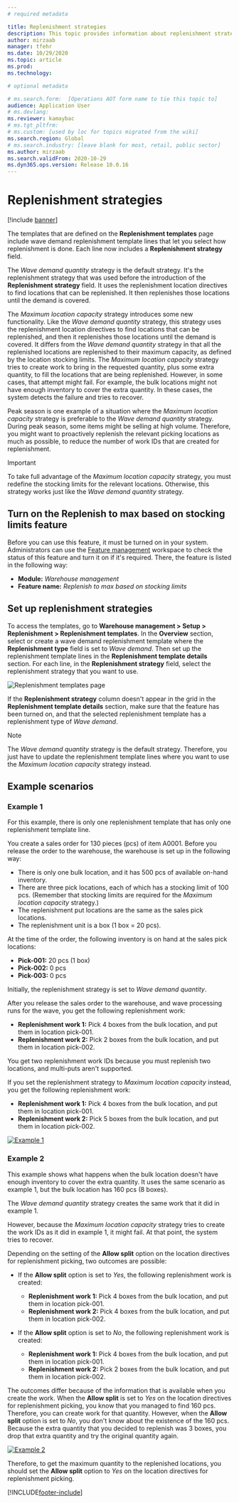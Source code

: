 ```yaml
---
# required metadata

title: Replenishment strategies
description: This topic provides information about replenishment strategies and explains how you can use the Replenishment strategy field on wave demand replenishment template lines to select how replenishment is done.
author: mirzaab
manager: tfehr
ms.date: 10/29/2020
ms.topic: article
ms.prod: 
ms.technology: 

# optional metadata

# ms.search.form:  [Operations AOT form name to tie this topic to]
audience: Application User
# ms.devlang: 
ms.reviewer: kamaybac
# ms.tgt_pltfrm: 
# ms.custom: [used by loc for topics migrated from the wiki]
ms.search.region: Global
# ms.search.industry: [leave blank for most, retail, public sector]
ms.author: mirzaab
ms.search.validFrom: 2020-10-29
ms.dyn365.ops.version: Release 10.0.16
---
```


# Replenishment strategies

[!include [banner](../includes/banner.md)]

The templates that are defined on the **Replenishment templates** page include wave demand replenishment template lines that let you select how replenishment is done. Each line now includes a **Replenishment strategy** field.

The *Wave demand quantity* strategy is the default strategy. It's the replenishment strategy that was used before the introduction of the **Replenishment strategy** field. It uses the replenishment location directives to find locations that can be replenished. It then replenishes those locations until the demand is covered.

The *Maximum location capacity* strategy introduces some new functionality. Like the *Wave demand quantity* strategy, this strategy uses the replenishment location directives to find locations that can be replenished, and then it replenishes those locations until the demand is covered. It differs from the *Wave demand quantity* strategy in that all the replenished locations are replenished to their maximum capacity, as defined by the location stocking limits. The *Maximum location capacity* strategy tries to create work to bring in the requested quantity, plus some extra quantity, to fill the locations that are being replenished. However, in some cases, that attempt might fail. For example, the bulk locations might not have enough inventory to cover the extra quantity. In these cases, the system detects the failure and tries to recover.

Peak season is one example of a situation where the *Maximum location capacity* strategy is preferable to the *Wave demand quantity* strategy. During peak season, some items might be selling at high volume. Therefore, you might want to proactively replenish the relevant picking locations as much as possible, to reduce the number of work IDs that are created for replenishment.

> [!IMPORTANT]
> To take full advantage of the *Maximum location capacity* strategy, you must redefine the stocking limits for the relevant locations. Otherwise, this strategy works just like the *Wave demand quantity* strategy.

## Turn on the Replenish to max based on stocking limits feature

Before you can use this feature, it must be turned on in your system. Administrators can use the [Feature management](../../fin-ops-core/fin-ops/get-started/feature-management/feature-management-overview.md) workspace to check the status of this feature and turn it on if it's required. There, the feature is listed in the following way:

- **Module:** *Warehouse management*
- **Feature name:** *Replenish to max based on stocking limits*

## Set up replenishment strategies

To access the templates, go to **Warehouse management \> Setup \> Replenishment \> Replenishment templates**. In the **Overview** section, select or create a wave demand replenishment template where the **Replenishment type** field is set to *Wave demand*. Then set up the replenishment template lines in the **Replenishment template details** section. For each line, in the **Replenishment strategy** field, select the replenishment strategy that you want to use.

![Replenishment templates page](media/ReplenTempWaveDmdMaxLocCap.png "Replenishment templates page")

If the **Replenishment strategy** column doesn't appear in the grid in the **Replenishment template details** section, make sure that the feature has been turned on, and that the selected replenishment template has a replenishment type of *Wave demand*.

> [!NOTE]
> The *Wave demand quantity* strategy is the default strategy. Therefore, you just have to update the replenishment template lines where you want to use the *Maximum location capacity* strategy instead.

## Example scenarios

### Example 1

For this example, there is only one replenishment template that has only one replenishment template line.

You create a sales order for 130 pieces (pcs) of item A0001. Before you release the order to the warehouse, the warehouse is set up in the following way:

- There is only one bulk location, and it has 500 pcs of available on-hand inventory.
- There are three pick locations, each of which has a stocking limit of 100 pcs. (Remember that stocking limits are required for the *Maximum location capacity* strategy.)
- The replenishment put locations are the same as the sales pick locations.
- The replenishment unit is a box (1 box = 20 pcs).

At the time of the order, the following inventory is on hand at the sales pick locations:

- **Pick-001:** 20 pcs (1 box)
- **Pick-002:** 0 pcs
- **Pick-003:** 0 pcs

Initially, the replenishment strategy is set to *Wave demand quantity*.

After you release the sales order to the warehouse, and wave processing runs for the wave, you get the following replenishment work:

- **Replenishment work 1:** Pick 4 boxes from the bulk location, and put them in location pick-001.
- **Replenishment work 2:** Pick 2 boxes from the bulk location, and put them in location pick-002.

You get two replenishment work IDs because you must replenish two locations, and multi-puts aren't supported.

If you set the replenishment strategy to *Maximum location capacity* instead, you get the following replenishment work:

- **Replenishment work 1:** Pick 4 boxes from the bulk location, and put them in location pick-001.
- **Replenishment work 2:** Pick 5 boxes from the bulk location, and put them in location pick-002.

[![Example 1](media/ReplenTemp_example_1.png "Example 1")](media/ReplenTemp_example_1_large.png)

### Example 2

This example shows what happens when the bulk location doesn't have enough inventory to cover the extra quantity. It uses the same scenario as example 1, but the bulk location has 160 pcs (8 boxes).

The *Wave demand quantity* strategy creates the same work that it did in example 1.

However, because the *Maximum location capacity* strategy tries to create the work IDs as it did in example 1, it might fail. At that point, the system tries to recover.

Depending on the setting of the **Allow split** option on the location directives for replenishment picking, two outcomes are possible:

- If the **Allow split** option is set to *Yes*, the following replenishment work is created:

    - **Replenishment work 1:** Pick 4 boxes from the bulk location, and put them in location pick-001.
    - **Replenishment work 2:** Pick 4 boxes from the bulk location, and put them in location pick-002.

- If the **Allow split** option is set to *No*, the following replenishment work is created:

    - **Replenishment work 1:** Pick 4 boxes from the bulk location, and put them in location pick-001.
    - **Replenishment work 2:** Pick 2 boxes from the bulk location, and put them in location pick-002.

The outcomes differ because of the information that is available when you create the work. When the **Allow split** is set to *Yes* on the location directives for replenishment picking, you know that you managed to find 160 pcs. Therefore, you can create work for that quantity. However, when the **Allow split** option is set to *No*, you don't know about the existence of the 160 pcs. Because the extra quantity that you decided to replenish was 3 boxes, you drop that extra quantity and try the original quantity again.

[![Example 2](media/ReplenTemp_example_2.png "Example 2")](media/ReplenTemp_example_2_large.png)

Therefore, to get the maximum quantity to the replenished locations, you should set the **Allow split** option to *Yes* on the location directives for replenishment picking.


[!INCLUDE[footer-include](../../includes/footer-banner.md)]